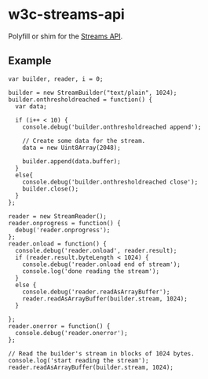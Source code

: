 w3c-streams-api
===============

Polyfill or shim for the [Streams API](http://www.w3.org/TR/streams-api/).

## Example

    var builder, reader, i = 0;

    builder = new StreamBuilder("text/plain", 1024);
    builder.onthresholdreached = function() {
      var data;
    
      if (i++ < 10) {
        console.debug('builder.onthresholdreached append');
        
        // Create some data for the stream.
        data = new Uint8Array(2048);
        
        builder.append(data.buffer);
      }
      else{
        console.debug('builder.onthresholdreached close');
        builder.close();
      }
    };
      
    reader = new StreamReader();
    reader.onprogress = function() {
      debug('reader.onprogress');
    };
    reader.onload = function() {
      console.debug('reader.onload', reader.result);
      if (reader.result.byteLength < 1024) {
        console.debug('reader.onload end of stream');
        console.log('done reading the stream');
      }
      else {
        console.debug('reader.readAsArrayBuffer');
        reader.readAsArrayBuffer(builder.stream, 1024);
      }
      
    };
    reader.onerror = function() {
      console.debug('reader.onerror');
    };
    
    // Read the builder's stream in blocks of 1024 bytes.
    console.log('start reading the stream');
    reader.readAsArrayBuffer(builder.stream, 1024);
